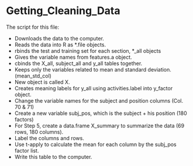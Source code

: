 # Getting_Cleaning_Data

The script for this file:
* Downloads the data to the computer.
* Reads the data into R as *.file objects.
* rbinds the test and training set for each section, *_all objects
* Gives the variable names from features.a object.
* cbinds the X_all, subject_all and y_all tables together.
* Keeps only the variables related to mean and standard deviation. (mean_std_col)
* New object is called X.
* Creates meaning labels for y_all using activities.label into y_factor object.
* Change the variable names for the subject and position columns (Col. 70 & 71)
* Create a new variable subj_pos, which is the subject + his position (180 factors)
* For Step 5, create a data.frame X_summary to summarize the data (69 rows, 180 columns).
* Label the columns and rows.
* Use t-apply to calculate the mean for each column by the subj_pos factor list.
* Write this table to the computer.
